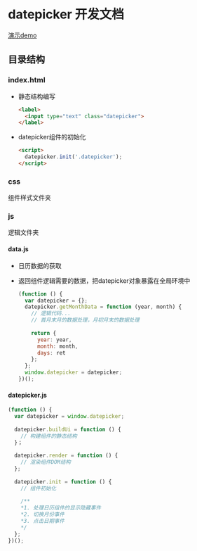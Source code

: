 # datepicker 开发文档
[演示demo](https://lusg02.github.io/components/datepicker/index.html)

## 目录结构

### index.html  

- 静态结构编写

  ```html
  <label>
    <input type="text" class="datepicker">
  </label>  
  ```

- datepicker组件的初始化

  ```html
  <script>
    datepicker.init('.datepicker');
  </script>  
  ```

###  css

组件样式文件夹

### js

逻辑文件夹

#### data.js

- 日历数据的获取

- 返回组件逻辑需要的数据，把datepicker对象暴露在全局环境中

  ```javascript
  (function () {
    var datepicker = {};
    datepicker.getMonthData = function (year, month) {
      // 逻辑代码...
      // 首月末月的数据处理，月初月末的数据处理
      
      return {
        year: year,
        month: month,
        days: ret
      };
    };
    window.datepicker = datepicker;
  })();
  ```

#### datepicker.js

```javascript
(function () {
  var datepicker = window.datepicker;
  
  datepicker.buildUi = function () {
    // 构建组件的静态结构
  }；
  
  datepicker.render = function () {
    // 渲染组件DOM结构
  };
  
  datepicker.init = function () {
    // 组件初始化
    
    /**
    *1. 处理日历组件的显示隐藏事件
    *2. 切换月份事件
    *3. 点击日期事件
    */
  };
})();
```



